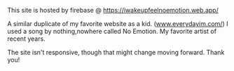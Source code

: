 This site is hosted by firebase @ https://iwakeupfeelnoemotion.web.app/

A similar duplicate of my favorite website as a kid. (www.everydayim.com/) I used a song by nothing,nowhere called No Emotion. My favorite artist of recent years.

The site isn't responsive, though that might change moving forward. Thank you!
